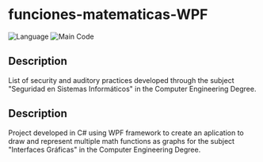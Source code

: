 # funciones-matematicas-WPF

![Language](https://img.shields.io/badge/language-spanish-red)
![Main Code](https://img.shields.io/badge/code-c%23-blue)

## Description
List of security and auditory practices developed through the subject "Seguridad en Sistemas Informáticos" in the Computer Engineering Degree.

## Description
Project developed in C# using WPF framework to create an aplication to draw and represent multiple math functions as graphs for the subject "Interfaces Gráficas" in the Computer Engineering Degree.
